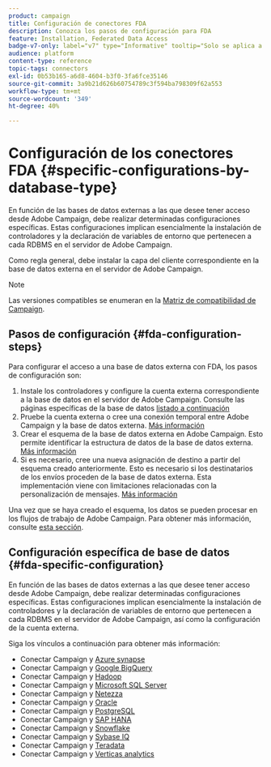 ```yaml
---
product: campaign
title: Configuración de conectores FDA
description: Conozca los pasos de configuración para FDA
feature: Installation, Federated Data Access
badge-v7-only: label="v7" type="Informative" tooltip="Solo se aplica a Campaign Classic v7"
audience: platform
content-type: reference
topic-tags: connectors
exl-id: 0b53b165-a6d8-4604-b3f0-3fa6fce35146
source-git-commit: 3a9b21d626b60754789c3f594ba798309f62a553
workflow-type: tm+mt
source-wordcount: '349'
ht-degree: 40%

---
```


# Configuración de los conectores FDA {#specific-configurations-by-database-type}



En función de las bases de datos externas a las que desee tener acceso desde Adobe Campaign, debe realizar determinadas configuraciones específicas. Estas configuraciones implican esencialmente la instalación de controladores y la declaración de variables de entorno que pertenecen a cada RDBMS en el servidor de Adobe Campaign.

Como regla general, debe instalar la capa del cliente correspondiente en la base de datos externa en el servidor de Adobe Campaign.

>[!NOTE]
>
>Las versiones compatibles se enumeran en la [Matriz de compatibilidad de Campaign](../../rn/using/compatibility-matrix.md#FederatedDataAccessFDA).
>

## Pasos de configuración {#fda-configuration-steps}

Para configurar el acceso a una base de datos externa con FDA, los pasos de configuración son:

1. Instale los controladores y configure la cuenta externa correspondiente a la base de datos en el servidor de Adobe Campaign. Consulte las páginas específicas de la base de datos [listado a continuación](#fda-specific-configuration)
1. Pruebe la cuenta externa o cree una conexión temporal entre Adobe Campaign y la base de datos externa. [Más información](../../installation/using/connecting-to-database.md)
1. Crear el esquema de la base de datos externa en Adobe Campaign. Esto permite identificar la estructura de datos de la base de datos externa. [Más información](../../installation/using/creating-data-schema.md)
1. Si es necesario, cree una nueva asignación de destino a partir del esquema creado anteriormente. Esto es necesario si los destinatarios de los envíos proceden de la base de datos externa. Esta implementación viene con limitaciones relacionadas con la personalización de mensajes. [Más información](../../installation/using/defining-data-mapping.md)

Una vez que se haya creado el esquema, los datos se pueden procesar en los flujos de trabajo de Adobe Campaign. Para obtener más información, consulte [esta sección](../../workflow/using/accessing-an-external-database--fda-.md).

## Configuración específica de base de datos {#fda-specific-configuration}

En función de las bases de datos externas a las que desee tener acceso desde Adobe Campaign, debe realizar determinadas configuraciones específicas. Estas configuraciones implican esencialmente la instalación de controladores y la declaración de variables de entorno que pertenecen a cada RDBMS en el servidor de Adobe Campaign, así como la configuración de la cuenta externa.

Siga los vínculos a continuación para obtener más información:

* Conectar Campaign y [Azure synapse](../../installation/using/configure-fda-synapse.md)
* Conectar Campaign y [Google BigQuery](../../installation/using/configure-fda-google-big-query.md)
* Conectar Campaign y [Hadoop](../../installation/using/configure-fda-hadoop.md)
* Conectar Campaign y [Microsoft SQL Server](../../installation/using/configure-fda-sql.md)
* Conectar Campaign y [Netezza](../../installation/using/configure-fda-netezza.md)
* Conectar Campaign y [Oracle](../../installation/using/configure-fda-oracle.md)
* Conectar Campaign y [PostgreSQL](../../installation/using/configure-fda-postgresql.md)
* Conectar Campaign y [SAP HANA](../../installation/using/configure-fda-sap-hana.md)
* Conectar Campaign y [Snowflake](../../installation/using/configure-fda-snowflake.md)
* Conectar Campaign y [Sybase IQ](../../installation/using/configure-fda-sybase.md)
* Conectar Campaign y [Teradata](../../installation/using/configure-fda-teradata.md)
* Conectar Campaign y [Verticas analytics](../../installation/using/configure-fda-vertica.md)
